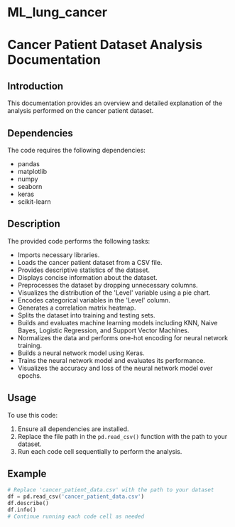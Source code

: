 ﻿# ML_lung_cancer
 # Cancer Patient Dataset Analysis Documentation

## Introduction
This documentation provides an overview and detailed explanation of the analysis performed on the cancer patient dataset.

## Dependencies
The code requires the following dependencies:
- pandas
- matplotlib
- numpy
- seaborn
- keras
- scikit-learn

## Description
The provided code performs the following tasks:
- Imports necessary libraries.
- Loads the cancer patient dataset from a CSV file.
- Provides descriptive statistics of the dataset.
- Displays concise information about the dataset.
- Preprocesses the dataset by dropping unnecessary columns.
- Visualizes the distribution of the 'Level' variable using a pie chart.
- Encodes categorical variables in the 'Level' column.
- Generates a correlation matrix heatmap.
- Splits the dataset into training and testing sets.
- Builds and evaluates machine learning models including KNN, Naive Bayes, Logistic Regression, and Support Vector Machines.
- Normalizes the data and performs one-hot encoding for neural network training.
- Builds a neural network model using Keras.
- Trains the neural network model and evaluates its performance.
- Visualizes the accuracy and loss of the neural network model over epochs.

## Usage
To use this code:
1. Ensure all dependencies are installed.
2. Replace the file path in the `pd.read_csv()` function with the path to your dataset.
3. Run each code cell sequentially to perform the analysis.

## Example
```python
# Replace 'cancer_patient_data.csv' with the path to your dataset
df = pd.read_csv('cancer_patient_data.csv')
df.describe()
df.info()
# Continue running each code cell as needed
